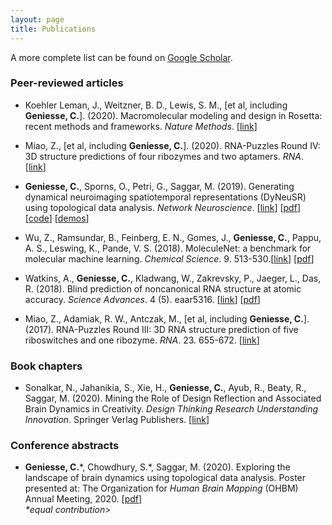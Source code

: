 ```yaml
---
layout: page
title: Publications
---
```


A more complete list can be found on [Google Scholar](https://scholar.google.com/citations?user=S5lu_LAAAAAJ).



### Peer-reviewed articles

- Koehler Leman, J., Weitzner, B. D., Lewis, S. M., \[et al, including **Geniesse, C.**\]. (2020). Macromolecular modeling and design in Rosetta: recent methods and frameworks. *Nature Methods*. [[link](https://doi.org/10.1038/s41592-020-0848-2)]

- Miao, Z., \[et al, including **Geniesse, C.**\]. (2020). RNA-Puzzles Round IV: 3D structure predictions of four ribozymes and two aptamers. *RNA*. [[link](https://doi.org/10.1261/rna.075341.120)]

- **Geniesse, C.**, Sporns, O., Petri, G., Saggar, M. (2019). Generating dynamical neuroimaging spatiotemporal representations (DyNeuSR) using topological data analysis. *Network Neuroscience*. [[link](https://doi.org/10.1162/netn_a_00093)] [[pdf](https://www.mitpressjournals.org/doi/pdfplus/10.1162/netn_a_00093)] [[code](https://braindynamicslab.github.io/dyneusr)] [[demos](https://braindynamicslab.github.io/dyneusr/demo/)]

- Wu, Z., Ramsundar, B., Feinberg, E. N., Gomes, J., **Geniesse, C.**, Pappu, A. S., Leswing, K., Pande, V. S. (2018). MoleculeNet: a benchmark for molecular machine learning. *Chemical Science*. 9. 513-530.[[link](https://doi.org/10.1039/C7SC02664A)] [[pdf](https://pubs.rsc.org/en/content/articlepdf/2018/sc/c7sc02664a)]

- Watkins, A., **Geniesse, C.**, Kladwang, W., Zakrevsky, P., Jaeger, L., Das, R. (2018). Blind prediction of noncanonical RNA structure at atomic accuracy. *Science Advances*. 4 (5). eaar5316. [[link](https://doi.org/10.1126/sciadv.aar5316)] [[pdf](https://advances.sciencemag.org/content/advances/4/5/eaar5316.full.pdf)]

- Miao, Z., Adamiak, R. W., Antczak, M., \[et al, including **Geniesse, C.**\]. (2017). RNA-Puzzles Round III: 3D RNA structure prediction of five riboswitches and one ribozyme. *RNA*. 23. 655-672. [[link](https://doi.org/10.1261/rna.060368.116)]




### Book chapters

- Sonalkar, N., Jahanikia, S., Xie, H., **Geniesse, C.**, Ayub, R., Beaty, R., Saggar, M. (2020). Mining the Role of Design Reflection and Associated Brain Dynamics in Creativity. *Design Thinking Research Understanding Innovation*. Springer Verlag Publishers. [[link](https://doi.org/10.1007/978-3-030-28960-7_10)]



### Conference abstracts

- **Geniesse, C.**\*, Chowdhury, S.\*, Saggar, M. (2020). Exploring the landscape of brain dynamics using topological data analysis. Poster presented at: The Organization for *Human Brain Mapping* (OHBM) Annual Meeting, 2020. [[pdf](https://github.com/calebgeniesse/calebgeniesse.github.io/blob/master/public/posters/Geniesse-Chowdhury-2020-OHBM.pdf)] <br>*\*equal contribution*>
